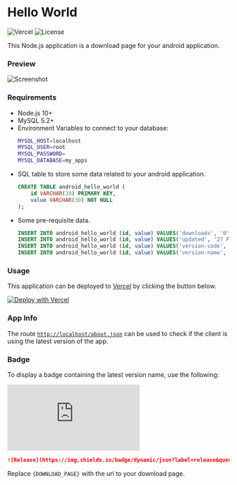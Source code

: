 # Hello World

![Vercel](https://therealsujitk-vercel-badge.vercel.app/?app=website-android-app) ![License](https://img.shields.io/badge/license-MIT-blue)

This Node.js application is a download page for your android application.

### Preview

![Screenshot](https://i.imgur.com/mcWuac2.png)

### Requirements

- Node.js 10+
- MySQL 5.2+
- Environment Variables to connect to your database:
    ```sh
    MYSQL_HOST=localhost
    MYSQL_USER=root
    MYSQL_PASSWORD=
    MYSQL_DATABASE=my_apps
    ```
- SQL table to store some data related to your android application.
    ```sql
    CREATE TABLE android_hello_world (
        id VARCHAR(30) PRIMARY KEY,
        value VARCHAR(30) NOT NULL
    );
    ```
- Some pre-requisite data.
    ```sql
    INSERT INTO android_hello_world (id, value) VALUES('downloads', '0');
    INSERT INTO android_hello_world (id, value) VALUES('updated', '27 February 2021');
    INSERT INTO android_hello_world (id, value) VALUES('version-code', '1');
    INSERT INTO android_hello_world (id, value) VALUES('version-name', 'v1.0.0');
    ```

### Usage

This application can be deployed to [Vercel](http://vercel.com) by clicking the button below.

[![Deploy with Vercel](https://vercel.com/button)](https://vercel.com/new/git/external?repository-url=https%3A%2F%2Fgithub.com%2Ftherealsujitk%2Fwebsite-android-app)

### App Info

The route [`http://localhost/about.json`](http://localhost/about.json) can be used to check if the client is using the latest version of the app.

### Badge

To display a badge containing the latest version name, use the following:

![Release](https://img.shields.io/badge/dynamic/json?label=release&query=$['version-name']&url=http://website-android-app.vercel.app/about.json)

```markdown
![Release](https://img.shields.io/badge/dynamic/json?label=release&query=$['version-name']&url={DOWNLOAD_PAGE}/about.json)
```

Replace `{DOWNLOAD_PAGE}` with the url to your download page.
